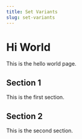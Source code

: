 ```yaml
---
title: Set Variants
slug: set-variants
---
```


# Hi World

This is the hello world page.

## Section 1

This is the first section.

## Section 2

This is the second section.

